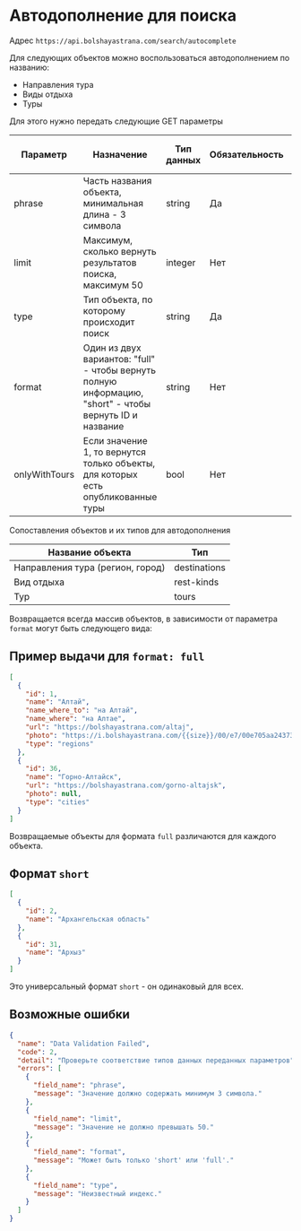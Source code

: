 # Автодополнение для поиска

Адрес `https://api.bolshayastrana.com/search/autocomplete`

Для следующих объектов можно воспользоваться автодополнением по названию:

- Направления тура
- Виды отдыха
- Туры

Для этого нужно передать следующие GET параметры

| Параметр      | Назначение                                                                                              | Тип данных | Обязательность | Значение по умолчанию |
|---------------|---------------------------------------------------------------------------------------------------------|------------|----------------|-----------------------|
| phrase        | Часть названия объекта, минимальная длина - 3 символа                                                   | string     | Да             | -                     |
| limit         | Максимум, сколько вернуть результатов поиска, максимум 50                                               | integer    | Нет            | 10                    |
| type          | Тип объекта, по которому происходит поиск                                                               | string     | Да             | -                     |
| format        | Один из двух вариантов: "full" - чтобы вернуть полную информацию, "short" - чтобы вернуть ID и название | string     | Нет            | short                 |
| onlyWithTours | Если значение 1, то вернутся только объекты, для которых есть опубликованные туры                       | bool       | Нет            | 0                     |

Сопоставления объектов и их типов для автодополнения

| Название объекта                 | Тип          |
|----------------------------------|--------------|
| Направления тура (регион, город) | destinations |
| Вид отдыха                       | rest-kinds   |
| Тур                              | tours        |

Возвращается всегда массив объектов, в зависимости от параметра `format` могут быть следующего вида:

## Пример выдачи для `format: full`

```json
[
  {
    "id": 1,
    "name": "Алтай",
    "name_where_to": "на Алтай",
    "name_where": "на Алтае",
    "url": "https://bolshayastrana.com/altaj",
    "photo": "https://i.bolshayastrana.com/{{size}}/00/e7/00e705aa24373dd347a84a2a6919d2da.jpeg",
    "type": "regions"
  },
  {
    "id": 36,
    "name": "Горно-Алтайск",
    "url": "https://bolshayastrana.com/gorno-altajsk",
    "photo": null,
    "type": "cities"
  }
]
```

Возвращаемые объекты для формата `full` различаются для каждого объекта.

## Формат `short`

```json
[
  {
    "id": 2,
    "name": "Архангельская область"
  },
  {
    "id": 31,
    "name": "Архыз"
  }
]
```

Это универсальный формат `short` - он одинаковый для всех.

## Возможные ошибки

```json
{
  "name": "Data Validation Failed",
  "code": 2,
  "detail": "Проверьте соответствие типов данных переданных параметров",
  "errors": [
    {
      "field_name": "phrase",
      "message": "Значение должно содержать минимум 3 символа."
    },
    {
      "field_name": "limit",
      "message": "Значение не должно превышать 50."
    },
    {
      "field_name": "format",
      "message": "Может быть только 'short' или 'full'."
    },
    {
      "field_name": "type",
      "message": "Неизвестный индекс."
    }
  ]
}
```